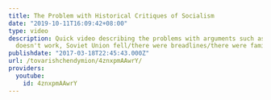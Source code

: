 ```yaml
---
title: The Problem with Historical Critiques of Socialism
date: "2019-10-11T16:09:42+08:00"
type: video
description: Quick video describing the problems with arguments such as "Socialism
  doesn't work, Soviet Union fell/there were breadlines/there were famines/ect"
publishdate: "2017-03-18T22:45:43.000Z"
url: /tovarishchendymion/4znxpmAAwrY/
providers:
  youtube:
    id: 4znxpmAAwrY
---
```

